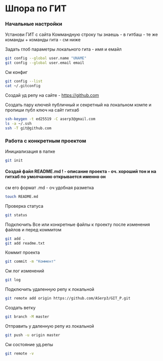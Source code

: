
# Шпора по ГИТ


### Начальные настройки

Установи ГИТ с сайта
Коммандную строку ты знаешь - в гитбаш - те же команды + команды гита - см ниже

Задать глоб параметры локального гита - имя и емайл
``` bash
git config --global user.name "UNAME"		
git config --global user.email email
```

См конфиг
``` bash
git config --list		
cat ~/.gitconfig		
```

Создай уд репу на сайте - https://github.com


Создать пару ключей публичный и секретный на локальном компе и пропиши публ ключ на сайт гитхаб
``` bash
ssh-keygen -t ed25519 -C aserp3@gmail.com		
ls -a ~/.ssh		
ssh -T git@github.com		
```




### Работа с конкретным проектом 

Инициализация в папке
``` bash
git init
```

#### Создай файл README.md ! - описание проекта - оч. хороший тон и на гитхаб по умолчанию открывается именно он
см его формат .md - оч удобная разметка
``` bash
touch README.md
```

Проверка статуса
``` bash
git status		
```

Подключить Все или конкретные файлы к проекту после изменения файлов и перед коммитом
``` bash
git add .		
git add readme.txt		
```

Коммит проекта
``` bash
git commit -m "Коммент"		
```

См лог изменений
``` bash
git log		
```

Подключить удаленную репу к локальной
``` bash
git remote add origin https://github.com/ASerp3/GIT_P.git		
```

Создать ветку 
``` bash
git branch -M master		
```

Отправить у даленную репу из локальной
``` bash
git push -u origin master		
```

См состояние уд.репы
``` bash
git remote -v	
```

